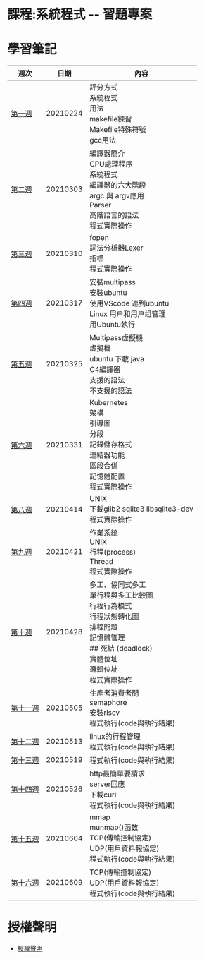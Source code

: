 # 課程:系統程式 -- 習題專案
# 學習筆記
週次 | 日期 | 內容
---- | ---- | ----
[第一週](https://github.com/www-abcdefg/sp109b/blob/main/note/%E7%B3%BB%E7%B5%B1%E7%A8%8B%E5%BC%8F%E7%AC%AC%E4%B8%80%E9%80%B1%E7%AD%86%E8%A8%98.md) | 20210224 | 評分方式<br>系統程式<br>用法<br>makefile練習<br>Makefile特殊符號<br> gcc用法
[第二週](https://github.com/www-abcdefg/sp109b/blob/main/note/%E7%B3%BB%E7%B5%B1%E7%A8%8B%E5%BC%8F%E7%AC%AC%E4%BA%8C%E9%80%B1%E7%AD%86%E8%A8%98.md) | 20210303 | 編譯器簡介<br>CPU處理程序<br>系統程式<br>編譯器的六大階段<br>argc 與 argv應用<br>Parser<br>高階語言的語法<br>程式實際操作 
[第三週](https://github.com/www-abcdefg/sp109b/blob/main/note/%E7%B3%BB%E7%B5%B1%E7%A8%8B%E5%BC%8F%E7%AC%AC%E4%B8%89%E9%80%B1%E7%AD%86%E8%A8%98.md) | 20210310 | fopen<br>詞法分析器Lexer<br>指標<br>程式實際操作 
[第四週](https://github.com/www-abcdefg/sp109b/blob/main/note/%E7%B3%BB%E7%B5%B1%E7%A8%8B%E5%BC%8F%E7%AC%AC%E5%9B%9B%E9%80%B1%E7%AD%86%E8%A8%98.md) | 20210317 | 安裝multipass<br>安裝ubuntu<br>使用VScode 連到ubuntu <br> Linux 用户和用户组管理<br>用Ubuntu執行
[第五週](https://github.com/www-abcdefg/sp109b/blob/main/note/%E7%B3%BB%E7%B5%B1%E7%A8%8B%E5%BC%8F%E7%AC%AC%E4%BA%94%E9%80%B1%E7%AD%86%E8%A8%98.md) | 20210325 | Multipass虛擬機<br>虛擬機<br>ubuntu 下載 java<br>C4編譯器<br>支援的語法<br> 不支援的語法
[第六週](https://github.com/www-abcdefg/sp109b/blob/main/note/%E7%B3%BB%E7%B5%B1%E7%A8%8B%E5%BC%8F%E7%AC%AC%E5%85%AD%E9%80%B1%E7%AD%86%E8%A8%98.md) | 20210331 | Kubernetes<br>架構<br>引導圖<br>分段<br>記錄儲存格式<br>連結器功能<br>區段合併<br>記憶體配置<br>程式實際操作
[第八週](https://github.com/www-abcdefg/sp109b/blob/main/note/%E7%B3%BB%E7%B5%B1%E7%A8%8B%E5%BC%8F%E7%AC%AC%E5%85%AB%E9%80%B1%E7%AD%86%E8%A8%98.md) | 20210414 | UNIX<br>下載glib2 sqlite3 libsqlite3-dev<br>程式實際操作
[第九週](https://github.com/www-abcdefg/sp109b/blob/main/note/%E7%B3%BB%E7%B5%B1%E7%A8%8B%E5%BC%8F%E7%AC%AC%E4%B9%9D%E9%80%B1%E7%AD%86%E8%A8%98.md) | 20210421 | 作業系統<br>UNIX<br>行程(process)<br>Thread<br>程式實際操作
[第十週](https://github.com/www-abcdefg/sp109b/blob/main/note/%E7%B3%BB%E7%B5%B1%E7%A8%8B%E5%BC%8F%E7%AC%AC%E5%8D%81%E9%80%B1%E7%AD%86%E8%A8%98.md) | 20210428 | 多工、協同式多工<br>單行程與多工比較圖<br>行程行為模式<br>行程狀態轉化圖<br>排程問題<br>記憶體管理<br>## 死結 (deadlock)<br>實體位址<br>邏輯位址<br>程式實際操作 
[第十一週](https://github.com/www-abcdefg/sp109b/blob/main/note/%E7%B3%BB%E7%B5%B1%E7%A8%8B%E5%BC%8F%E7%AC%AC%E5%8D%81%E9%80%B1%E7%AD%86%E8%A8%98.md) | 20210505 | 生產者消費者問<br>semaphore<br>安裝riscv<br>程式執行(code與執行結果)<br> 
[第十二週](https://github.com/www-abcdefg/sp109b/blob/main/note/%E7%B3%BB%E7%B5%B1%E7%A8%8B%E5%BC%8F%E7%AC%AC%E5%8D%81%E4%BA%8C%E9%80%B1%E7%AD%86%E8%A8%98.md) | 20210513 | linux的行程管理<br>程式執行(code與執行結果)
[第十三週](https://github.com/www-abcdefg/sp109b/blob/main/note/%E7%B3%BB%E7%B5%B1%E7%A8%8B%E5%BC%8F%E7%AC%AC%E5%8D%81%E4%B8%89%E9%80%B1%E7%AD%86%E8%A8%98.md) | 20210519 | 程式執行(code與執行結果)
[第十四週](https://github.com/www-abcdefg/sp109b/blob/main/note/%E7%B3%BB%E7%B5%B1%E7%A8%8B%E5%BC%8F%E7%AC%AC%E5%8D%81%E5%9B%9B%E9%80%B1%E7%AD%86%E8%A8%98.md) | 20210526 | http最簡單要請求<br> server回應<br>下載curi<br> 程式執行(code與執行結果) 
[第十五週](https://github.com/www-abcdefg/sp109b/blob/main/note/%E7%B3%BB%E7%B5%B1%E7%A8%8B%E5%BC%8F%E7%AC%AC%E5%8D%81%E4%BA%94%E9%80%B1%E7%AD%86%E8%A8%98.md) | 20210604 | mmap<br>munmap()函数<br>TCP(傳輸控制協定)<br>UDP(用戶資料報協定)<br>程式執行(code與執行結果)
[第十六週](https://github.com/www-abcdefg/sp109b/blob/main/note/%E7%B3%BB%E7%B5%B1%E7%A8%8B%E5%BC%8F%E7%AC%AC%E5%8D%81%E5%85%AD%E9%80%B1%E7%AD%86%E8%A8%98.md) | 20210609 | TCP(傳輸控制協定)<br>UDP(用戶資料報協定)<br>程式執行(code與執行結果) 
# 授權聲明
* [授權聲明](https://github.com/www-abcdefg/sp109b/blob/main/LICENSE.md)